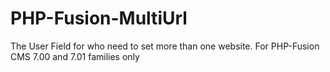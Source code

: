 PHP-Fusion-MultiUrl
===================

The User Field for who need to set more than one website. For PHP-Fusion CMS 7.00 and 7.01 families only